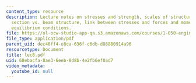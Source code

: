 ```yaml
---
content_type: resource
description: Lecture notes on stresses and strength, scales of structural mechanics,
  section vs. beam structure, link between stresses and forces and moments, and beam
  equilibrium conditions.
file: https://ol-ocw-studio-app-qa.s3.amazonaws.com/courses/1-050-engineering-mechanics-i-fall-2007/68ebacfa8ae36eeb8d8b4e2fb6ef0ad7_lec8.pdf
file_type: application/pdf
parent_uid: dec40ff4-e8ca-636f-c6db-d88880914a96
resourcetype: Document
title: lec8.pdf
uid: 68ebacfa-8ae3-6eeb-8d8b-4e2fb6ef0ad7
video_metadata:
  youtube_id: null
---
```

